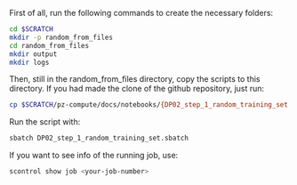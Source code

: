 First of all, run the following commands to create the necessary folders:
```bash
cd $SCRATCH
mkdir -p random_from_files
cd random_from_files
mkdir output
mkdir logs
```

Then, still in the random_from_files directory, copy the scripts to this directory. If you had made the clone of the github repository, just run:
```bash
cp $SCRATCH/pz-compute/docs/notebooks/{DP02_step_1_random_training_set.py,DP02_step_1_random_training_set.sbatch} .
```

Run the script with:
```bash
sbatch DP02_step_1_random_training_set.sbatch
```

If you want to see info of the running job, use:
```bash
scontrol show job <your-job-number>
```